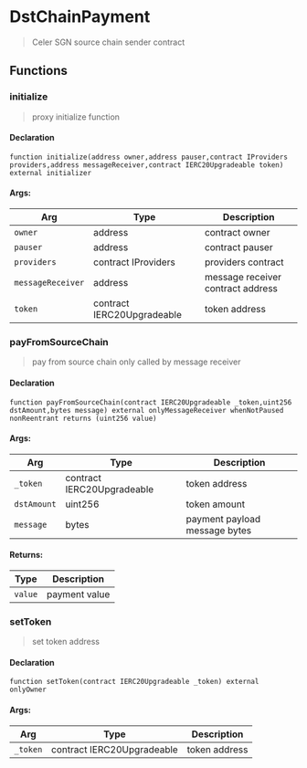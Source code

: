 # DstChainPayment



> Celer SGN source chain sender contract


## Functions
### initialize

> proxy initialize function


#### Declaration
```
function initialize(address owner,address pauser,contract IProviders providers,address messageReceiver,contract IERC20Upgradeable token) external initializer
```

#### Args:
| Arg | Type | Description |
| --- | --- | --- |
|`owner` | address | contract owner
|`pauser` | address | contract pauser
|`providers` | contract IProviders | providers contract
|`messageReceiver` | address | message receiver contract address
|`token` | contract IERC20Upgradeable | token address

### payFromSourceChain

> pay from source chain only called by message receiver


#### Declaration
```
function payFromSourceChain(contract IERC20Upgradeable _token,uint256 dstAmount,bytes message) external onlyMessageReceiver whenNotPaused nonReentrant returns (uint256 value)
```

#### Args:
| Arg | Type | Description |
| --- | --- | --- |
|`_token` | contract IERC20Upgradeable | token address
|`dstAmount` | uint256 | token amount
|`message` | bytes | payment payload message bytes

#### Returns:
| Type | Description |
| --- | --- |
|`value` | payment value
### setToken

> set token address


#### Declaration
```
function setToken(contract IERC20Upgradeable _token) external onlyOwner
```

#### Args:
| Arg | Type | Description |
| --- | --- | --- |
|`_token` | contract IERC20Upgradeable | token address


